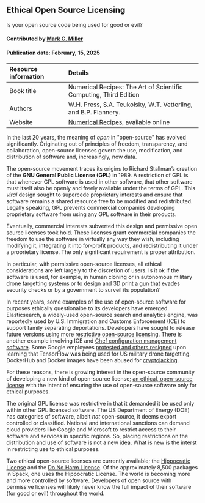 ## Ethical Open Source Licensing

<!--- deck text start --->
Is your open source code being used for good or evil?
<!--- deck text end --->

#### Contributed by [Mark C. Miller](https://github.com/markcmiller86)
#### Publication date: February, 15, 2025

Resource information | Details
:--- | :---
Book title | Numerical Recipes: The Art of Scientific Computing, Third Edition
Authors | W.H. Press, S.A. Teukolsky, W.T. Vetterling, and B.P. Flannery.
Website | [Numerical Recipes](http://numerical.recipes), available online

In the last 20 years, the meaning of *open* in "open-source" has evolved significantly.
Originating out of principles of freedom, transparency, and collaboration, open-source licenses govern the use, modification, and distribution of software and, increasingly, now data. 

The open-source movement traces its origins to Richard Stallman’s creation of the **GNU General Public License (GPL)** in 1989.
A restriction of GPL is that whenever GPL software is used in other software, that other software must itself also be openly and freely available under the terms of GPL.
This *viral* design sought to supercede proprietary interests and ensure that software remains a shared resource free to be modified and redistributed.
Legally speaking, GPL prevents commercial companies developing proprietary software from using any GPL software in their products. 

Eventually, commercial interests subverted this design and permissive open source licenses took hold.
These licenses grant commercial companies the freedom to use the software in virtually any way they wish, including modifying it, integrating it into for-profit products, and redistributing it under a proprietary license.
The only significant requirement is proper attribution.

In particular, with permissive open-source licenses, all ethical considerations are left largely to the discretion of users.
Is it ok if the software is used, for example, in human cloning or in autonomous military drone targetting systems or to design and 3D print a gun that evades security checks or by a government to surveil its population?

In recent years, some examples of the use of open-source software for purposes ethically questionalbe to its developers have emerged.
Elasticsearch, a widely-used open-source search and analytics engine, was reportedly used by U.S. Immigration and Customs Enforcement (ICE) to support family separating deportations.
Developers have sought to release future versions using more [restrictive open-source licensing](https://pureinsights.com/blog/2024/elastics-journey-from-apache-2-0-to-agpl-3/).
There is another example involving ICE and [Chef configuration management software](https://www.wired.com/story/software-company-chef-wont-renew-ice-contact/).
Some Google employees [protested and others resigned](https://www.nytimes.com/2018/04/04/technology/google-letter-ceo-pentagon-project.html) upon learning that TensorFlow was being used for US military drone targetting.
DockerHub and Docker images have been abused for [cryptojacking](https://unit42.paloaltonetworks.com/malicious-cryptojacking-images/).

For these reasons, there is growing interest in the open-source community of developing a new kind of open-source license; [an ethical, open-source license](https://ethicalsource.dev) with the intent of ensuring the use of open-source software only for ethical purposes.

The original GPL license was restrictive in that it demanded it be used only within other GPL licensed software.
The US Department of Energy (DOE) has categories of software, albeit *not* open-source, it deems export controlled or classified.
National and international sanctions can demand cloud providers like Google and Microsoft to restrict access to their software and services in specific regions.
So, placing restrictions on the distribution and use of software is not a new idea.
What is new is the interst in restricting use to ethical purposes.

<!--
For comparison, its worth considering analagous restrictions placed on real-world products and services.
A good example is chemicals.
Chemical manufacturers all over the world face various restrictions -- environmental, human health, regulatory -- in what they produce and where they can sell it.
At the same time, a chemical manufacturer often has little or no control over how their product is ultimately used once it is sold.
-->

Two ethical open-source licenses are currently available; the [Hippocratic License](https://firstdonoharm.dev/learn/) and the [Do No Harm License]().
Of the approximately 8,500 packages in Spack, one uses the Hippocratic License.
The world is becoming more and more controlled by software.
Developers of open source with permissive licenses will likely never know the full impact of their software (for good or evil) throughout the world.

<!---
Publish: yes
Pinned: no
Topics: online learning
--->
